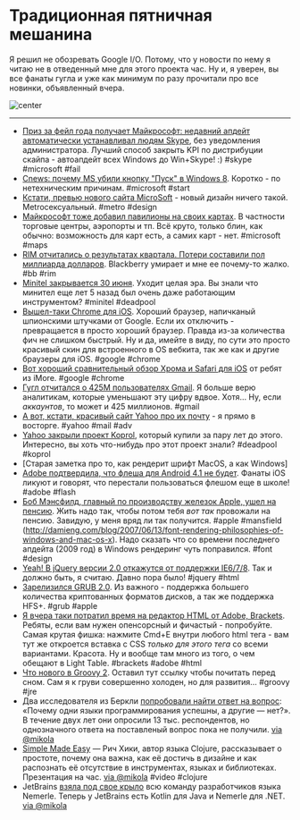 # Традиционная пятничная мешанина

Я решил не обозревать Google I/O. Потому, что у новости по нему я читаю не в отведенный мне для этого проекта час. Ну и, я уверен, вы все фанаты гугла и уже как минимум по разу прочитали про все новинки, объявленный вчера.

![center](http://chyo.ru/362646366336.png)

-----

* [Приз за фейл года получает Майкрософт: недавний апдейт автоматически устанавливал людям Skype](http://www.h-online.com/security/news/item/Microsoft-installs-Skype-without-consent-1627601.html), без уведомления администратора. Лучший способ закрыть KPI по дистрибуции скайпа - автоапдейт всех Windows до Win+Skype! :) #skype #microsoft #fail
* [Cnews: почему MS убили кнопку "Пуск" в Windows 8](http://news.cnet.com/8301-10805_3-57462865-75/why-microsoft-murdered-the-start-button-in-windows-8). Коротко - по нетехническим причинам. #microsoft #start
* [Кстати, превью нового сайта MicroSoft](http://www.microsoft.com/en-us/preview/) - новый дизайн ничего такой. Metroсексуальный. #metro #design
* [Майкрософт тоже добавил павилионы на своих картах](http://www.theinquirer.net/inquirer/news/2187935/microsoft-adds-venues-bing-maps-service). В частности торговые центры, аэропорты и тп. Всё круто, только блин, как обычно: возможность для карт есть, а самих карт - нет. #microsoft #maps
* [RIM отчитались о результатах квартала. Потери составили пол миллиарда долларов](http://www.thestar.com/business/article/1218739--blackberry-maker-rim-announces-518-million-loss-5-000-job-cuts-delays-bb10-to-2013). Blackberry умирает и мне ее почему-то жалко. #bb #rim
* [Minitel закрывается 30 июня](http://arstechnica.com/gadgets/2012/06/minitel-frances-precursor-to-the-web-to-go-dark-on-june-30/). Уходит целая эра. Вы знали что минител еще лет 5 назад был очень даже работающим инструментом? #minitel #deadpool
* [Вышел-таки Chrome для iOS](http://itunes.apple.com/ru/app/chrome/id535886823?mt=8). Хороший браузер, напичканый шпионскими штучками от Google. Если их отключить - превращается в просто хороший браузер. Правда из-за количества фич не слишком быстрый. Ну и да, имейте в виду, по сути это просто красивый скин для встроенного в OS вебкита, так же как и другие браузеры для iOS. #google #chrome
* [Вот хороший сравнительный обзор Хрома и Safari для iOS](http://www.imore.com/2012/06/28/google-chrome-ios-compared-safari-ios-video/) от ребят из iMore. #google #chrome
* [Гугл отчитался о 425M пользователях Gmail](http://techcrunch.com/2012/06/28/gmail-now-has-425-million-users-google-apps-used-by-5-million-businesses-and-66-of-the-top-100-universities/). Я больше верю аналитикам, которые уменьшают эту цифру вдвое. Хотя… Ну, если *аккаунтов*, то может и 425 миллионов. #gmail
* [А вот, кстати, красивый сайт Yahoo про их почту](http://visualize.yahoo.com/mail/) - я прямо в восторге. #yahoo #mail #adv
* [Yahoo закрыли проект Koprol](http://www.koprolblog.com/2012/06/bye/), который купили за пару лет до этого. Интересно, вы хоть что-нибудь про этот проект знали? #deadpool #koprol
* [Старая заметка про то, как рендерит шрифт MacOS, а как Windows]
* [Adobe подтвердила, что флеша для Android 4.1 не будет](http://engadget.com/2012/06/28/adobe-confirms-it-wont-support-flash-on-android-4-1/). Фанаты iOS ликуют и говорят, что перестали пользоваться флешом еще в школе! #adobe #flash
* [Боб Мэнсфилд, главный по производству железок Apple, ушел на пенсию](http://www.apple.com/pr/library/2012/06/28Bob-Mansfield-Apples-Senior-Vice-President-of-Hardware-Engineering-to-Retire.html). Жить надо так, чтобы потом тебя *вот так* провожали на пенсию. Завидую, у меня вряд ли так получится. #apple #mansfield
(http://damieng.com/blog/2007/06/13/font-rendering-philosophies-of-windows-and-mac-os-x). Надо сказать что со времени последнего апдейта (2009 год) в Windows рендеринг чуть поправился. #font #design
* [Yeah! В jQuery версии 2.0 откажутся от поддержки IE6/7/8](http://blog.jquery.com/2012/06/28/jquery-core-version-1-9-and-beyond/). Так и должно быть, я считаю. Давно пора было! #jquery #html
* [Зарелизился GRUB 2.0](http://www.thepowerbase.com/2012/06/grub-2-0-officially-released/). Из важного - поддержка большего количества криптованных форматов дисков, а так же поддержка HFS+. #grub #apple
* [Я вчера таки потратил время на редактор HTML от Adobe, Brackets](https://github.com/adobe/brackets). Ребяты, если вам нужен опенсорсный и фичастый - попробуйте. Самая крутая фишка: нажмите Cmd+E внутри любого html тега - вам тут же откроется вставка с CSS *только для этого тега* со всеми вариантами. Красота. Ну и вообще там много из того, о чем обещают в Light Table. #brackets #adobe #html
* [Что нового в Groovy 2](http://www.infoq.com/articles/new-groovy-20). Оставил тут ссылку чтобы почитать перед сном. Сам я к груви совершенно холоден, но для развития… #groovy #jre
* Два исследователя из Беркли [попробовали найти ответ на вопрос](http://www.infoq.com/news/2012/06/Why-Languages-Succeed-Fail): «Почему одни языки программирования успешны, а другие — нет?». В течение двух лет они опросили 13 тыс. респондентов, но однозначного ответа на поставленый вопрос пока не получили. [via @mikola](http://github.com/mikola)
* [Simple Made Easy](http://www.infoq.com/presentations/Simple-Made-Easy-QCon-London-2012) — Рич Хики, автор языка Clojure, рассказывает о простоте, почему она важна, как её достичь в дизайне и как распознать её отсутствие в инструментах, языках и библиотеках. Презентация на час. [via @mikola](http://github.com/mikola) #video #clojure
* JetBrains [взяла под свое крыло](http://blogs.jetbrains.com/dotnet/2012/06/jetbrains-and-nemerle/) всю команду разработчиков языка Nemerle. Теперь у JetBrains есть Kotlin для Java и Nemerle для .NET. [via @mikola](http://github.com/mikola)